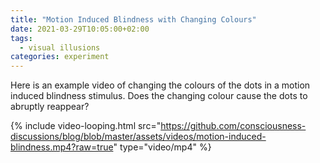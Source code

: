 ```yaml
---
title: "Motion Induced Blindness with Changing Colours"
date: 2021-03-29T10:05:00+02:00
tags:
  - visual illusions
categories: experiment
---
```


Here is an example video of changing the colours of the dots in a motion induced blindness stimulus. Does the changing colour cause the dots to abruptly reappear?

{% include video-looping.html src="https://github.com/consciousness-discussions/blog/blob/master/assets/videos/motion-induced-blindness.mp4?raw=true" type="video/mp4" %}
